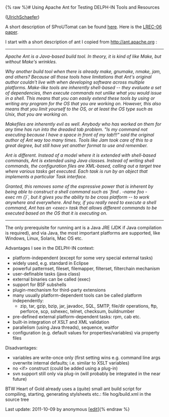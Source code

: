 {% raw %}# Using Apache Ant for Testing DELPH-IN Tools and Resources

([UlrichSchaefer](https://delph-in.github.io/docs/garage/UlrichSchaefer))

A short description of SProUTomat can be found
[here](http://www.dfki.de/~uschaefer/sproutomat/). Here is the [LREC-06
paper](http://www.dfki.de/dfkibib/publications/docs/sproutomat.pdf).

I start with a short description of ant I copied from
<http://ant.apache.org> :

* * *

*Apache Ant is a Java-based build tool. In theory, it is kind of like
Make, but without Make's wrinkles.*

*Why another build tool when there is already make, gnumake, nmake, jam,
and others? Because all those tools have limitations that Ant's original
author couldn't live with when developing software across multiple
platforms. Make-like tools are inherently shell-based -- they evaluate a
set of dependencies, then execute commands not unlike what you would
issue in a shell. This means that you can easily extend these tools by
using or writing any program for the OS that you are working on.
However, this also means that you limit yourself to the OS, or at least
the OS type such as Unix, that you are working on.*

*Makefiles are inherently evil as well. Anybody who has worked on them
for any time has run into the dreaded tab problem. "Is my command not
executing because I have a space in front of my tab!!!" said the
original author of Ant way too many times. Tools like Jam took care of
this to a great degree, but still have yet another format to use and
remember.*

*Ant is different. Instead of a model where it is extended with
shell-based commands, Ant is extended using Java classes. Instead of
writing shell commands, the configuration files are XML-based, calling
out a target tree where various tasks get executed. Each task is run by
an object that implements a particular Task interface.*

*Granted, this removes some of the expressive power that is inherent by
being able to construct a shell command such as
\`find . -name foo -exec rm {}\`, but it gives you the ability to be
cross platform -- to work anywhere and everywhere. And hey, if you
really need to execute a shell command, Ant has an &lt;exec&gt; task
that allows different commands to be executed based on the OS that it is
executing on.*

* * *

The only prerequisite for running ant is a Java JRE (JDK if Java
compilation is required), and via Java, the most important platforms are
supported, like Windows, Linux, Solaris, Mac OS etc.

Advantages I see in the DELPH-IN context:

- platform-independent (except for some very special external tasks)
- widely used, e.g. standard in Eclipse
- powerful patternset, fileset, filemapper, filterset, filterchain
mechanism
- user-definable tasks (java class)
- external binaries can be called (exec)
- support for BSF subshells
- plugin-mechanism for third-party extensions
- many usually platform-dependent tools can be called platform
independently:
  - zip, tar, gzip, bzip, jar, javadoc, SQL, SMTP, file/dir
operations, ftp, perforce, scp, sshexec, telnet, checksum,
buildnumber
- pre-defined external platform-dependent tasks: rpm, cab etc.
- built-in integration of XSLT and XML validation
- parallelism (using Java threads), sequence, waitfor
- configuration (e.g. default values for properties/variables) via
property files

Disadvantages:

- variables are write-once only (first setting wins e.g. command line
args overwrite internal defaults; i.e. similar to XSLT variables)
- no &lt;if&gt; construct (could be added using a plug-in)
- svn support still only via plug-in (will probably be integrated in
the near future)

BTW Heart of Gold already uses a (quite) small ant build script for
compiling, starting, generating stylsheets etc.: file hog/build.xml in
the source tree

Last update: 2011-10-09 by anonymous [[edit](https://github.com/delph-in/docs/wiki/TestingWithAnt/_edit)]{% endraw %}